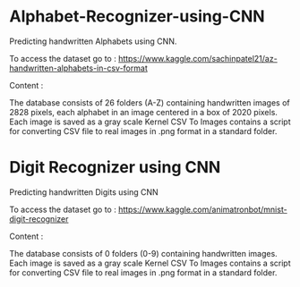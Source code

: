 # Alphabet-Recognizer-using-CNN
Predicting handwritten Alphabets using CNN.

To access the dataset go to :
https://www.kaggle.com/sachinpatel21/az-handwritten-alphabets-in-csv-format

Content :

The database consists of 26 folders (A-Z) containing handwritten images of 2828 pixels, each alphabet in an image centered in a box of 2020 pixels.
Each image is saved as a gray scale
Kernel CSV To Images contains a script for converting CSV file to real images in .png format in a standard folder.




# Digit Recognizer using CNN
Predicting handwritten Digits using CNN

To access the dataset go to :
https://www.kaggle.com/animatronbot/mnist-digit-recognizer

Content :

The database consists of 0 folders (0-9) containing handwritten images.
Each image is saved as a gray scale
Kernel CSV To Images contains a script for converting CSV file to real images in .png format in a standard folder.

